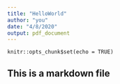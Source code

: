 ```yaml
---
title: "HelloWorld"
author: "you"
date: "4/8/2020"
output: pdf_document
---
```


```{r setup, include=FALSE}
knitr::opts_chunk$set(echo = TRUE)
```
## This is a markdown file